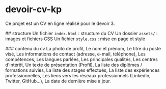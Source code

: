 ﻿# devoir-cv-kp
Ce projet est un CV en ligne réalisé pour le devoir 3.

﻿#﻿# structure
Un fichier `index.html` : structure du CV
Un dossier `assets/` : images et fichiers CSS
Un fichier `style.css` : mise en page et style

﻿#﻿#﻿# contenu du cv
La photo de profil,
Le nom et prénom,
Le titre du poste visé,
Les informations de contact (adresse, e-mail, téléphone),
Les compétences,
Les langues parlées,
Les principales qualités,
Les centres d'intérêt,
Un texte de présentation (Profil),
La liste des diplômes / formations suivies,
La liste des stages effectués,
La liste des expériences professionnelles,
Les liens vers les réseaux professionnels (LinkedIn, Twitter, GitHub…),
La date de dernière mise à jour.
